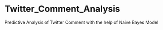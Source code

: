# Twitter_Comment_Analysis
Predictive Analysis of Twitter Comment with the help of Naive Bayes Model
